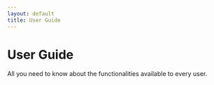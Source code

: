 ```yaml
---
layout: default
title: User Guide
---
```


# User Guide

All you need to know about the functionalities available to every user.
